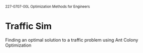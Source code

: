 <span style="font-size:0.8em;">227-0707-00L Optimization Methods for Engineers</span>
# Traffic Sim
Finding an optimal solution to a traffic problem using Ant Colony Optimization